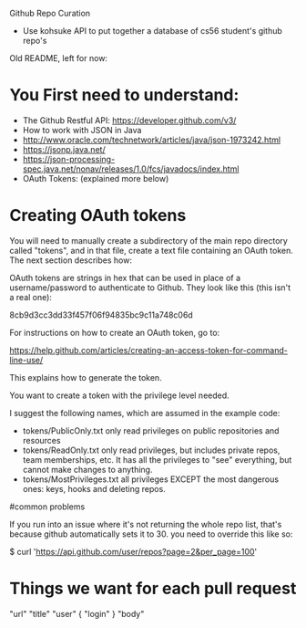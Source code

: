 Github Repo Curation

* Use kohsuke API to put together a database of cs56 student's github repo's



Old README, left for now:

# You First need to understand:

* The Github Restful API: https://developer.github.com/v3/
* How to work with JSON in Java 
 * http://www.oracle.com/technetwork/articles/java/json-1973242.html 
 * https://jsonp.java.net/
 * https://json-processing-spec.java.net/nonav/releases/1.0/fcs/javadocs/index.html
* OAuth Tokens: (explained more below)

# Creating OAuth tokens

You will need to manually create a subdirectory of the main repo
directory called "tokens", and in that file, create a text file
containing an OAuth token.  The next section describes how:



OAuth tokens are strings in hex that can be used in place of a
username/password to authenticate to Github.  They look like this
(this isn't a real one):

 8cb9d3cc3dd33f457f06f94835bc9c11a748c06d


For instructions on how to create an OAuth token, go to:

https://help.github.com/articles/creating-an-access-token-for-command-line-use/

This explains how to generate the token.

You want to create a token with the privilege level needed.

I suggest the following names, which are assumed in the example code:

* tokens/PublicOnly.txt  only read privileges on public repositories and resources
* tokens/ReadOnly.txt  only read privileges, but includes private repos, team memberships, etc.  It has all the privileges to "see" everything, but cannot make changes to anything.
* tokens/MostPrivileges.txt  all privileges EXCEPT the most dangerous ones: keys, hooks and deleting repos.

#common problems

If you run into an issue where it's not returning the whole repo list, that's because github automatically sets it to 30. you need to override this like so:

$ curl 'https://api.github.com/user/repos?page=2&per_page=100'

# Things we want for each pull request

"url"
"title"
"user" { "login" }
"body" 

